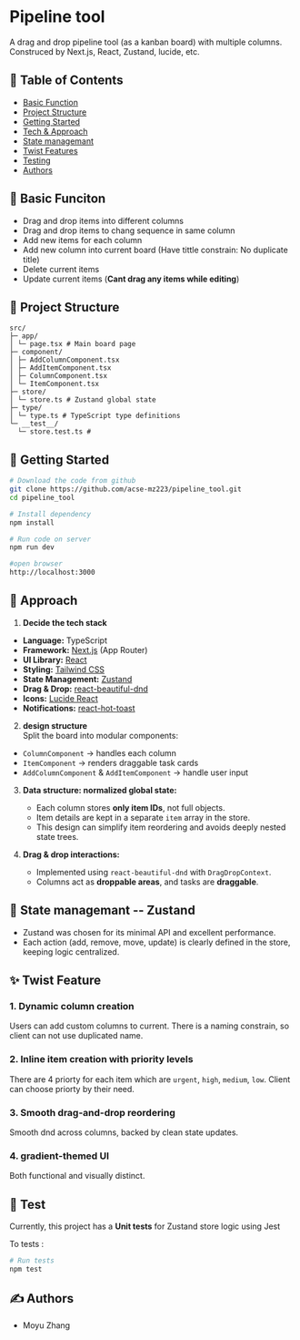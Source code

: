 # Pipeline tool
A drag and drop pipeline tool (as a kanban board) with multiple columns. Construced by Next.js, React, Zustand, lucide, etc.

## 📝 Table of Contents

- [Basic Function](#function)
- [Project Structure](#structure)
- [Getting Started](#getting_started)
- [Tech & Approach](#approach)
- [State managemant](#state)
- [Twist Features](#twist)
- [Testing](#testing)
- [Authors](#authors)


## 🧐 Basic Funciton <a name = "function"></a>

- Drag and drop items into different columns
- Drag and drop items to chang sequence in same column
- Add new items for each column
- Add new column into current board (Have tittle constrain: No duplicate title)
- Delete current items 
- Update current items (**Cant drag any items while editing**)

## 📁 Project Structure <a name = "structure"></a>

```
src/
├─ app/
│ └─ page.tsx # Main board page
├─ component/
│ ├─ AddColumnComponent.tsx
│ ├─ AddItemComponent.tsx
│ ├─ ColumnComponent.tsx
│ └─ ItemComponent.tsx
├─ store/
│ └─ store.ts # Zustand global state
├─ type/
│ └─ type.ts # TypeScript type definitions
└─ __test__/
  └─ store.test.ts # 
```

## 🏁 Getting Started <a name = "getting_started"></a>

```bash
# Download the code from github
git clone https://github.com/acse-mz223/pipeline_tool.git
cd pipeline_tool

# Install dependency
npm install 

# Run code on server
npm run dev

#open browser
http://localhost:3000
```

## 🎈 Approach <a name="approach"></a>

1. **Decide the tech stack** 
  - **Language:** TypeScript
  - **Framework:** [Next.js](https://nextjs.org/) (App Router)  
  - **UI Library:** [React](https://react.dev/)  
  - **Styling:** [Tailwind CSS](https://tailwindcss.com/)  
  - **State Management:** [Zustand](https://zustand-demo.pmnd.rs/)  
  - **Drag & Drop:** [react-beautiful-dnd](https://github.com/atlassian/react-beautiful-dnd)  
  - **Icons:** [Lucide React](https://lucide.dev/)  
  - **Notifications:** [react-hot-toast](https://react-hot-toast.com/)  
  
2. **design structure**  
Split the board into modular components:  
  - `ColumnComponent` → handles each column  
  - `ItemComponent` → renders draggable task cards  
  - `AddColumnComponent` & `AddItemComponent` → handle user input  

3. **Data structure: normalized global state:**  
   - Each column stores **only item IDs**, not full objects.  
   - Item details are kept in a separate `item` array in the store.  
   - This design can simplify item reordering and avoids deeply nested state trees.

4. **Drag & drop interactions:**  
   - Implemented using `react-beautiful-dnd` with `DragDropContext`.  
   - Columns act as **droppable areas**, and tasks are **draggable**.  


## 🚀 State managemant -- Zustand <a name = "state"></a>
  - Zustand was chosen for its minimal API and excellent performance.  
  - Each action (add, remove, move, update) is clearly defined in the store, keeping logic centralized.

## ✨ Twist Feature <a name = "twist"></a>
### **1. Dynamic column creation**
Users can add custom columns to current. 
There is a naming constrain, so client can not use duplicated name.

### **2. Inline item creation with priority levels** 
There are 4 priorty for each item which are `urgent`, `high`, `medium`, `low`. Client can choose priorty by their need. 

### **3. Smooth drag-and-drop reordering** 
Smooth dnd across columns, backed by clean state updates.  

### **4. gradient-themed UI** 
Both functional and visually distinct.


## 🔧 Test <a name = "testing"></a>

Currently, this project has a **Unit tests** for Zustand store logic using Jest

To tests :
```bash
# Run tests
npm test
```


## ✍️ Authors <a name = "authors"></a>

- Moyu Zhang
